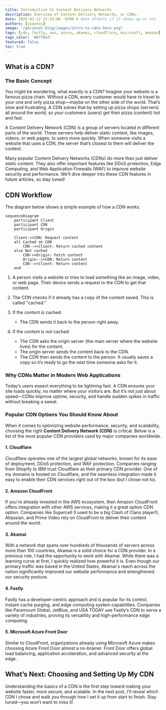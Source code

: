 ```yaml
---
title: Introduction to Content Delivery Networks 
description: Overview of Content Delivery Networks, or CDNs.
date: 2025-03-12 22:19:00 -0700 # date affects if it shows up or not
authors: [jsantos]
image: "/personal-blog/images/intro-to-cdns-hero.png"
tags: [cdn, fastly, aws, azure, akamai, cloudflare, microsoft, amazon]
tags_color: '#b77be3'
featured: false
toc: true
---
```

## What is a CDN?

### The Basic Concept

You might be wondering, what exactly is a CDN? Imagine your website is a famous pizza chain. Without a CDN, every customer would have to travel to your one and only pizza shop—maybe on the other side of the world. That’s slow and frustrating. A CDN solves that by setting up pizza shops (servers) all around the world, so your customers (users) get their pizza (content) hot and fast.

A Content Delivery Network (CDN) is a group of servers located in different parts of the world. These servers help deliver static content, like images, videos, or web pages, to users more quickly. When someone visits a website that uses a CDN, the server that’s closest to them will deliver the content. 

Many popular Content Delivery Networks (CDNs) do more than just deliver static content. They also offer important features like DDoS protection, Edge Computing, and Web Application Firewalls (WAF) to improve website security and performance. We’ll dive deeper into these CDN features in future articles, so stay tuned!

## CDN Workflow

The diagram below shows a simple example of how a CDN works.

```mermaid
sequenceDiagram
    participant Client
    participant CDN
    participant Origin

    Client->>CDN: Request content
    alt Cached at CDN
        CDN-->>Client: Return cached content
    else Not cached
        CDN->>Origin: Fetch content
        Origin-->>CDN: Return content
        CDN-->>Client: Return content
    end
```
1. A person visits a website or tries to load something like an image, video, or web page. Their device sends a request to the CDN to get that content.

2. The CDN checks if it already has a copy of the content saved. This is called "cached."

3. If the content *is* cached:
    - The CDN sends it back to the person right away.

4. If the content is *not* cached:
   - The CDN asks the origin server (the main server where the website lives) for the content.
   - The origin server sends the content back to the CDN.
   - The CDN then sends the content to the person. It usually saves a copy so it’s ready to go the next time someone asks for it.

### Why CDNs Matter in Modern Web Applications

Today’s users expect everything to be lightning fast. A CDN ensures your site loads quickly, no matter where your visitors are. But it’s not just about speed—CDNs improve uptime, security, and handle sudden spikes in traffic without breaking a sweat.

### Popular CDN Options You Should Know About

When it comes to optimizing website performance, security, and scalability, choosing the right **Content Delivery Network (CDN)** is critical. Below is a list of the most popular CDN providers used by major companies worldwide.

#### 1. Cloudflare
Cloudflare operates one of the largest global networks, known for its ease of deployment, DDoS protection, and WAF protection. Companies ranging from Shopify to IBM trust Cloudflare as their primary CDN provider. One of my domains is hosted on Cloudflare, and the seamless integration made it easy to enable their CDN services right out of the box (but I chose not to).

#### 2. Amazon CloudFront
If you're already invested in the AWS ecosystem, then Amazon CloudFront offers integration with other AWS services, making it a great option CDN option. Companies like Supercell (I used to be a big Clash of Clans player!), Atlassian, and Prime Video rely on CloudFront to deliver their content around the world.

#### 3. Akamai
With a network that spans over hundreds of thousands of servers across more than 100 countries, Akamai is a solid choice for a CDN provider. In a previous role, I had the opportunity to work with Akamai. While there was a learning curve at first, I quickly realized how powerful it is. Even though our primary traffic was based in the United States, Akamai's reach across the nation significantly improved our website performance and strengthened our security posture.

#### 4. Fastly
Fastly has a developer-centric approach and is popular for its control, instant cache purging, and edge computing system capabilities. Companies like Paramount Global, JetBlue, and USA TODAY use Fastly’s CDN to serve a variety of industries, proving its versatility and high-performance edge computing.

#### 5. Microsoft Azure Front Door
Similar to CloudFront, organizations already using Microsoft Azure makes choosing Azure Front Door almost a no-brainer. Front Door offers global load balancing, application acceleration, and advanced security at the edge. 

## What’s Next: Choosing and Setting Up My CDN
Understanding the basics of a CDN is the first step toward making your website faster, more secure, and scalable. In the next post, I’ll reveal which CDN I chose and walk you through how I set it up from start to finish. Stay tuned—you won’t want to miss it!